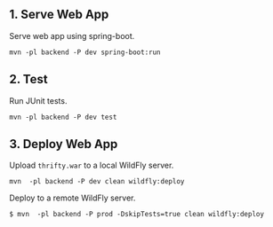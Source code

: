 ## 1. Serve Web App

Serve web app using spring-boot. 

    mvn -pl backend -P dev spring-boot:run
    
    
## 2. Test

Run JUnit tests.

    mvn -pl backend -P dev test
    

## 3. Deploy Web App

Upload `thrifty.war` to a local WildFly server. 


    mvn  -pl backend -P dev clean wildfly:deploy
    
Deploy to a remote WildFly server.


    $ mvn  -pl backend -P prod -DskipTests=true clean wildfly:deploy

